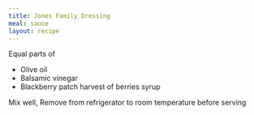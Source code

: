 ```yaml
---
title: Jones Family Dressing
meal: sauce
layout: recipe
---
```


Equal parts of 
* Olive oil
* Balsamic vinegar
* Blackberry patch harvest of berries syrup

Mix well, Remove from refrigerator to room temperature before serving
